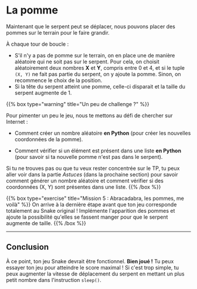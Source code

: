 # La pomme

Maintenant que le serpent peut se déplacer, nous pouvons placer des pommes sur le terrain pour le faire grandir.

À chaque tour de boucle :

- S'il n'y a pas de pomme sur le terrain, on en place une de manière aléatoire qui ne soit pas sur le serpent. Pour cela, on choisit aléatoirement deux nombres **X** et **Y**, compris entre 0 et 4, et si le tuple `(X, Y)` ne fait pas partie du serpent, on y ajoute la pomme. Sinon, on recommence le choix de la position.
- Si la tête du serpent atteint une pomme, celle-ci disparait et la taille du serpent augmente de 1.

{{% box type="warning" title="Un peu de challenge ?" %}}

Pour pimenter un peu le jeu, nous te mettons au défi de chercher sur Internet :

- Comment créer un nombre aléatoire **en Python** (pour créer les nouvelles coordonnées de la pomme).

- Comment vérifier si un élément est présent dans une liste **en Python** (pour savoir si ta nouvelle pomme n'est pas dans le serpent).


Si tu ne trouves pas ou que tu veux rester concentrée sur le TP, tu peux aller voir dans la partie _Astuces_ (dans la prochaine section) pour savoir comment générer un nombre aléatoire et comment vérifier si des coordonnées (X, Y) sont présentes dans une liste.
{{% /box %}}


{{% box type="exercise" title="Mission 5 : Abracadabra, les pommes, me voilà" %}}
On arrive à la dernière étape avant que ton jeu corresponde totalement au Snake original ! 
Implémente l'apparition des pommes et ajoute la possibilité qu'elles se fassent manger pour que le serpent augmente de taille.
{{% /box %}}

---
## Conclusion

À ce point, ton jeu Snake devrait être fonctionnel. **Bien joué !** Tu peux essayer ton jeu pour atteindre le score maximal ! Si c'est trop simple, tu peux augmenter la vitesse de déplacement du serpent en mettant un plus petit nombre dans l'instruction `sleep()`.

